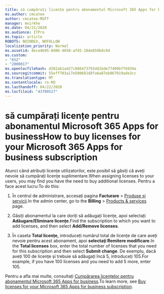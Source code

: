 ```yaml
---
title: să cumpărați licențe pentru abonamentul Microsoft 365 Apps for business
ms.author: cmcatee
author: cmcatee-MSFT
manager: mnirkhe
ms.date: 04/21/2020
ms.audience: ITPro
ms.topic: article
ROBOTS: NOINDEX, NOFOLLOW
localization_priority: Normal
ms.assetid: 4ece4b95-0d06-4658-af45-28de859bdc9d
ms.custom:
- "652"
- "2000017"
ms.openlocfilehash: d202ab1ad27c886473793dd1bde77409bff6939a
ms.sourcegitcommit: 55eff703a17e500681d8fa6a87eb067019ade3cc
ms.translationtype: MT
ms.contentlocale: ro-RO
ms.lasthandoff: 04/22/2020
ms.locfileid: "43709527"
---
```

# <a name="how-to-buy-licenses-for-your-microsoft-365-apps-for-business-subscription"></a><span data-ttu-id="b403d-102">să cumpărați licențe pentru abonamentul Microsoft 365 Apps for business</span><span class="sxs-lookup"><span data-stu-id="b403d-102">How to buy licenses for your Microsoft 365 Apps for business subscription</span></span>

<span data-ttu-id="b403d-103">Atunci când atribuiți licențe utilizatorilor, este posibil să găsiți că aveți nevoie să cumpărați licențe suplimentare.</span><span class="sxs-lookup"><span data-stu-id="b403d-103">When assigning licenses to your users, you may find you have the need to buy additional licenses.</span></span> <span data-ttu-id="b403d-104">Pentru a face acest lucru:</span><span class="sxs-lookup"><span data-stu-id="b403d-104">To do this:</span></span>
  
1. <span data-ttu-id="b403d-105">În centrul de administrare, accesați pagina **Facturare** \> [Produse și servicii](https://go.microsoft.com/fwlink/p/?linkid=842054).</span><span class="sxs-lookup"><span data-stu-id="b403d-105">In the admin center, go to the **Billing** \> [Products & services](https://go.microsoft.com/fwlink/p/?linkid=842054) page.</span></span>

2. <span data-ttu-id="b403d-106">Găsiți abonamentul la care doriți să adăugați licențe, apoi selectați **Adăugare/Eliminare licențe**.</span><span class="sxs-lookup"><span data-stu-id="b403d-106">Find the subscription to which you want to add licenses, and then select **Add/Remove licenses**.</span></span>

3. <span data-ttu-id="b403d-107">În caseta **Total licențe,** introduceți numărul total de licențe de care aveți nevoie pentru acest abonament, apoi **selectați Remitere modificare**.</span><span class="sxs-lookup"><span data-stu-id="b403d-107">In the **Total licenses** box, enter the total number of licenses that you need for this subscription and then select **Submit change**.</span></span> <span data-ttu-id="b403d-108">De exemplu, dacă aveți 100 de licențe și trebuie să adăugați încă 5, introduceți 105.</span><span class="sxs-lookup"><span data-stu-id="b403d-108">For example, if you have 100 licenses and you need to add 5 more, enter 105.</span></span>

<span data-ttu-id="b403d-109">Pentru a afla mai multe, consultați [Cumpărarea licențelor pentru abonamentul Microsoft 365 Apps for business](https://docs.microsoft.com/office365/admin/subscriptions-and-billing/buy-licenses).</span><span class="sxs-lookup"><span data-stu-id="b403d-109">To learn more, see [Buy licenses for your Microsoft 365 Apps for business subscription](https://docs.microsoft.com/office365/admin/subscriptions-and-billing/buy-licenses).</span></span>